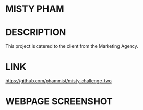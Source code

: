 # MISTY PHAM

# DESCRIPTION

This project is catered to the client from the Marketing Agency.

# LINK

https://github.com/phammist/misty-challenge-two

# WEBPAGE SCREENSHOT

